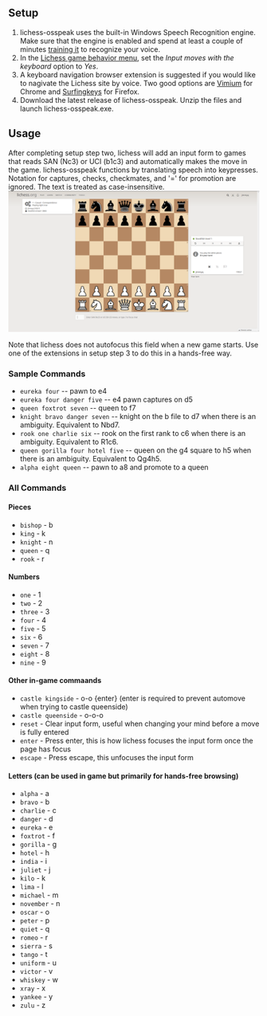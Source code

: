 

## Setup
1. lichess-osspeak uses the built-in Windows Speech Recognition engine. Make sure that the engine is enabled and spend at least a couple of minutes [training it](https://www.youtube.com/watch?v=R1NEbT-vMTo) to recognize your voice.
1. In the [Lichess game behavior menu](https://lichess.org/account/preferences/game-behavior), set the *Input moves with the keyboard* option to *Yes*. 
1. A keyboard navigation browser extension is suggested if you would like to nagivate the Lichess site by voice. Two good options are [Vimium](https://chrome.google.com/webstore/detail/vimium/dbepggeogbaibhgnhhndojpepiihcmeb?hl=en) for Chrome and [Surfingkeys](https://addons.mozilla.org/en-US/firefox/addon/surfingkeys_ff/) for Firefox.
1. Download the latest release of lichess-osspeak. Unzip the files and launch lichess-osspeak.exe.

## Usage

After completing setup step two, lichess will add an input form to games that reads SAN (Nc3) or UCI (b1c3) and automatically makes the move in the game. lichess-osspeak functions by translating speech into keypresses. Notation for captures, checks, checkmates, and '=' for promotion are ignored. The text is treated as case-insensitive. ![move input](images/move-input.png)

Note that lichess does not autofocus this field when a new game starts. Use one of the extensions in setup step 3 to do this in a hands-free way.

### Sample Commands
* `eureka four` -- pawn to e4
* `eureka four danger five` -- e4 pawn captures on d5
* `queen foxtrot seven` -- queen to f7
* `knight bravo danger seven` -- knight on the b file to d7 when there is an ambiguity. Equivalent to Nbd7.
* `rook one charlie six` -- rook on the first rank to c6 when there is an ambiguity. Equivalent to R1c6.
* `queen gorilla four hotel five` -- queen on the g4 square to h5 when there is an ambiguity. Equivalent to Qg4h5.
* `alpha eight queen` -- pawn to a8 and promote to a queen

### All Commands

#### Pieces
* `bishop` - b
* `king` - k
* `knight` - n
* `queen` - q
* `rook` - r

#### Numbers
* `one` - 1
* `two` - 2
* `three` - 3
* `four` - 4
* `five` - 5
* `six` - 6
* `seven` - 7
* `eight` - 8
* `nine` - 9

#### Other in-game commaands
* `castle kingside` - o-o {enter} (enter is required to prevent automove when trying to castle queenside)
* `castle queenside` - o-o-o
* `reset` - Clear input form, useful when changing your mind before a move is fully entered
* `enter` - Press enter, this is how lichess focuses the input form once the page has focus
* `escape` - Press escape, this unfocuses the input form

#### Letters (can be used in game but primarily for hands-free browsing)
* `alpha` - a
* `bravo` - b
* `charlie` - c
* `danger` - d
* `eureka` - e
* `foxtrot` - f
* `gorilla` - g
* `hotel` - h
* `india` - i
* `juliet` - j
* `kilo` - k
* `lima` - l
* `michael` - m
* `november` - n
* `oscar` - o
* `peter` - p
* `quiet` - q
* `romeo` - r
* `sierra` - s
* `tango` - t
* `uniform` - u
* `victor` - v
* `whiskey` - w
* `xray` - x
* `yankee` - y
* `zulu` - z